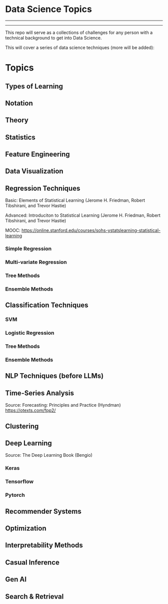 # Data Science Topics
-----
-----

This repo will serve as a collections of challenges for any person with a technical background to get into Data Science.

This will cover a series of data science techniques (more will be added):

# Topics

## Types of Learning
## Notation
## Theory
## Statistics
## Feature Engineering
## Data Visualization
## Regression Techniques
Basic: Elements of Statistical Learning (Jerome H. Friedman, Robert Tibshirani, and Trevor Hastie)

Advanced: Introduciton to Statistical Learning (Jerome H. Friedman, Robert Tibshirani, and Trevor Hastie)

MOOC: https://online.stanford.edu/courses/sohs-ystatslearning-statistical-learning
### Simple Regression
### Multi-variate Regression
### Tree Methods
### Ensemble Methods
## Classification Techniques
### SVM
### Logistic Regression
### Tree Methods
### Ensemble Methods
## NLP Techniques (before LLMs)
## Time-Series Analysis
Source: Forecasting: Principles and Practice (Hyndman) https://otexts.com/fpp2/
## Clustering
## Deep Learning
Source: The Deep Learning Book (Bengio)
### Keras
### Tensorflow
### Pytorch
## Recommender Systems
## Optimization
## Interpretability Methods
## Casual Inference
## Gen AI
## Search & Retrieval 